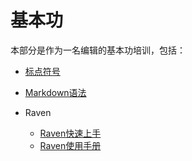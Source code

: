 # 基本功

本部分是作为一名编辑的基本功培训，包括：

* [标点符号](//11-标点符号.html)

* [Markdown语法](//12-markdown语法.html)


* Raven
  * [Raven快速上手](//131-raven快速上手.html)
  * [Raven使用手册](//12-raven使用手册.html)


